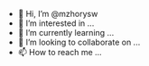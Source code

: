 - 👋 Hi, I’m @mzhorysw
- 👀 I’m interested in ...
- 🌱 I’m currently learning ...
- 💞️ I’m looking to collaborate on ...
- 📫 How to reach me ...

<!---
mzhorysw/mzhorysw is a ✨ special ✨ repository because its `README.md` (this file) appears on your GitHub profile.
You can click the Preview link to take a look at your changes.
--->
